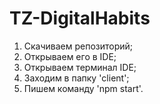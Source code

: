 # TZ-DigitalHabits

1) Скачиваем репозиторий;
2) Открываем его в IDE;
3) Открываем терминал IDE;
4) Заходим в папку 'client';
5) Пишем команду 'npm start'.
